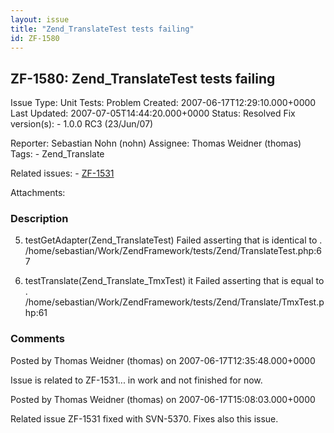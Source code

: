 ```yaml
---
layout: issue
title: "Zend_TranslateTest tests failing"
id: ZF-1580
---
```


ZF-1580: Zend\_TranslateTest tests failing
------------------------------------------

 Issue Type: Unit Tests: Problem Created: 2007-06-17T12:29:10.000+0000 Last Updated: 2007-07-05T14:44:20.000+0000 Status: Resolved Fix version(s): - 1.0.0 RC3 (23/Jun/07)
 
 Reporter:  Sebastian Nohn (nohn)  Assignee:  Thomas Weidner (thomas)  Tags: - Zend\_Translate
 
 Related issues: - [ZF-1531](/issues/browse/ZF-1531)
 
 Attachments: 
### Description

5) testGetAdapter(Zend\_TranslateTest) Failed asserting that is identical to . /home/sebastian/Work/ZendFramework/tests/Zend/TranslateTest.php:67

6) testTranslate(Zend\_Translate\_TmxTest) it Failed asserting that is equal to . /home/sebastian/Work/ZendFramework/tests/Zend/Translate/TmxTest.php:61

 

 

### Comments

Posted by Thomas Weidner (thomas) on 2007-06-17T12:35:48.000+0000

Issue is related to ZF-1531... in work and not finished for now.

 

 

Posted by Thomas Weidner (thomas) on 2007-06-17T15:08:03.000+0000

Related issue ZF-1531 fixed with SVN-5370. Fixes also this issue.

 

 